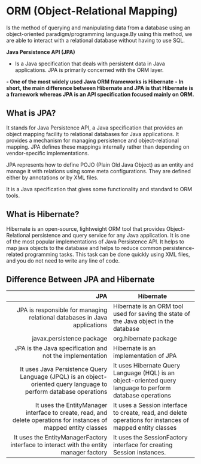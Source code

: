 # ORM (Object-Relational Mapping)
<p>Is the method of querying and manipulating data from a database using an object-oriented paradigm/programming language.By using this method, we are able to interact with a relational database without having to use SQL.

**Java Persistence API (JPA)**
- Is a Java specification that deals with persistent data in Java applications. JPA is primarily concerned with the ORM layer.

**- One of the most widely used Java ORM frameworks is Hibernate**
**- In short, the main difference between Hibernate and JPA is that Hibernate is a framework whereas JPA is an API specification focused mainly on ORM.**

## What is JPA?
<p> It stands for Java Persistence API, a Java specification that provides an object mapping facility to relational databases for Java applications. It provides a mechanism for managing persistence and object-relational mapping. JPA defines these mappings internally rather than depending on vendor-specific implementations.

<p>JPA represents how to define POJO (Plain Old Java Object) as an entity and manage it with relations using some meta configurations. They are defined either by annotations or by XML files.

<p>It is a Java specification that gives some functionality and standard to ORM tools.

## What is Hibernate?
<p>Hibernate is an open-source, lightweight ORM tool that provides Object-Relational persistence and query service for any Java application.
It is one of the most popular implementations of Java Persistence API.
It helps to map java objects to the database and helps to reduce common persistence-related programming tasks. This task can be done quickly using XML files, and you do not need to write any line of code.

## Difference Between JPA and Hibernate
| JPA | Hibernate |
|-----:|---------------|
|JPA is responsible for managing relational databases in Java applications|Hibernate is an ORM tool used for saving the state of the Java object in the database|
|javax.persistence package |org.hibernate package|
|JPA is the Java specification and not the implementation|Hibernate is an implementation of JPA|
|It uses Java Persistence Query Language (JPQL) is an object-oriented query language to perform database operations|It uses Hibernate Query Language (HQL) is an object-oriented query language to perform database operations|
|It uses the EntityManager interface to create, read, and delete operations for instances of mapped entity classes|It uses a Session interface to create, read, and delete operations for instances of mapped entity classes|
|It  uses the EntityManagerFactory interface to interact with the entity manager factory|It uses the SessionFactory interface for creating Session instances.|


